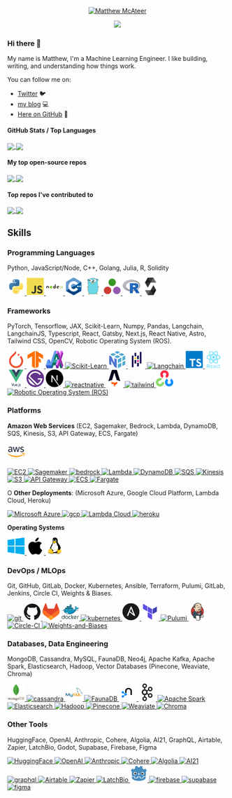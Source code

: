 <p align="center">
  <a href="https://github.com/matthew-mcateer">
    <img src="https://readme-typing-svg.demolab.com?font=Fira+Code&size=30&duration=100&pause=800&color=923DFF&center=true&width=635&lines=Matthew+McAteer" alt="Matthew McAteer" /></a>
</p>

<p align="center">
  <a href="https://matthewmcateer.me">
    <img src="https://readme-typing-svg.demolab.com?font=Fira+Code&size=30&duration=1000&pause=1000&color=FF923D&center=true&width=835&lines=Machine+Learning+Scientist;Computer+Vision+%7C+Natural+Language+Processing;AI+Interpretability+%7C+Reinforcement+Learning;AI+Safety+%7C+Privacy+preserving+ML" /></a>
</p>

### Hi there 👋

My name is Matthew, I'm a Machine Learning Engineer. I like building, writing, and understanding how things work.

You can follow me on:

- [Twitter](https://twitter.com/matthewmcateer0) 🐦
- [my blog](https://matthewmcateer.me/) 💻
- [Here on GitHub](https://github.com/matthew-mcateer) 🐙

#### GitHub Stats / Top Languages

<a href="https://github.com/matthew-mcateer/github-readme-stats">
  <!-- Change the `github-readme-stats.anuraghazra1.vercel.app` to `github-readme-stats.vercel.app`  -->
  <img align="center" src="https://github-readme-stats.vercel.app/api?username=matthew-mcateer&show_icons=true&theme=dracula" />
</a>

<a href="https://github.com/matthew-mcateer/github-readme-stats">
  <!-- Change the `github-readme-stats.anuraghazra1.vercel.app` to `github-readme-stats.vercel.app`  -->
  <img align="center" src="https://github-readme-stats.vercel.app/api/top-langs/?username=matthew-mcateer&hide=html,css,jupyter%20notebook,procfile&layout=compact&theme=dracula" />
</a>

#### My top open-source repos

<a href="https://github.com/matthew-mcateer/practicing_trustworthy_machine_learning">
  <!-- Change the `github-readme-stats.anuraghazra1.vercel.app` to `github-readme-stats.vercel.app`  -->
  <img align="center" src="https://github-readme-stats.vercel.app/api/pin/?username=matthew-mcateer&repo=practicing_trustworthy_machine_learning&theme=tokyonight" />
</a>

<a href="https://github.com/matthew-mcateer/rescuerepo">
  <!-- Change the `github-readme-stats.anuraghazra1.vercel.app` to `github-readme-stats.vercel.app`  -->
  <img align="center" src="https://github-readme-stats.vercel.app/api/pin/?username=matthew-mcateer&repo=rescuerepo&theme=tokyonight" />
</a>

#### Top repos I've contributed to

<a href="https://github.com/CamDavidsonPilon/Probabilistic-Programming-and-Bayesian-Methods-for-Hackers">
  <!-- Change the `github-readme-stats.anuraghazra1.vercel.app` to `github-readme-stats.vercel.app`  -->
  <img align="center" src="https://github-readme-stats.vercel.app/api/pin/?username=CamDavidsonPilon&repo=Probabilistic-Programming-and-Bayesian-Methods-for-Hackers&theme=tokyonight" />
</a>

<a href="https://github.com/tensorflow/probability">
  <!-- Change the `github-readme-stats.anuraghazra1.vercel.app` to `github-readme-stats.vercel.app`  -->
  <img align="center" src="https://github-readme-stats.vercel.app/api/pin/?username=tensorflow&repo=probability&theme=tokyonight" />
</a>

## Skills
  
### Programming Languages

Python, JavaScript/Node, C++, Golang, Julia, R, Solidity

<p align="left"> 
  <a href="https://www.python.org" target="_blank" rel="noreferrer">
    <img src="https://raw.githubusercontent.com/devicons/devicon/master/icons/python/python-original.svg" alt="python" width="40" height="40" />
  </a>
  <a href="https://developer.mozilla.org/en-US/docs/Web/JavaScript" target="_blank" rel="noreferrer">
    <img src="https://raw.githubusercontent.com/devicons/devicon/master/icons/javascript/javascript-original.svg" alt="javascript" width="40" height="40" />
  </a>
  <a href="https://nodejs.org" target="_blank" rel="noreferrer">
    <img src="https://raw.githubusercontent.com/devicons/devicon/master/icons/nodejs/nodejs-original-wordmark.svg" alt="nodejs" width="40" height="40" />
  </a>
  <a href="https://www.w3schools.com/cpp/" target="_blank" rel="noreferrer">
    <img src="https://raw.githubusercontent.com/devicons/devicon/master/icons/cplusplus/cplusplus-original.svg" alt="cplusplus" width="40" height="40" />
  </a>
  <a href="https://www.w3schools.com/cpp/" target="_blank" rel="noreferrer">
    <img src="https://raw.githubusercontent.com/devicons/devicon/master/icons/go/go-original.svg" alt="go" width="40" height="40" />
  </a>
  <a href="https://julialang.org/" target="_blank" rel="noreferrer">
    <img src="https://raw.githubusercontent.com/devicons/devicon/master/icons/julia/julia-original.svg" alt="julia" width="40" height="40" />
  </a>
  <a href="https://www.r-project.org/" target="_blank" rel="noreferrer">
    <img src="https://raw.githubusercontent.com/devicons/devicon/master/icons/r/r-original.svg" alt="rlang" width="40" height="40" />
  </a>
  <a href="https://www.r-project.org/" target="_blank" rel="noreferrer">
    <img src="https://raw.githubusercontent.com/devicons/devicon/master/icons/solidity/solidity-original.svg" alt="solidity" width="40" height="40" />
  </a>
</p>

### Frameworks

PyTorch, Tensorflow, JAX, Scikit-Learn, Numpy, Pandas, Langchain, LangchainJS, Typescript, React, Gatsby, Next.js, React Native, Astro, Tailwind CSS, OpenCV, Robotic Operating System (ROS).

<p>
  <a href="https://pytorch.org/" target="_blank" rel="noreferrer">
    <img src="https://raw.githubusercontent.com/devicons/devicon/master/icons/pytorch/pytorch-original.svg" alt="PyTorch" width="40" height="40" />
  </a>
  <a href="https://www.tensorflow.org/" target="_blank" rel="noreferrer">
    <img src="https://raw.githubusercontent.com/devicons/devicon/master/icons/tensorflow/tensorflow-original.svg" alt="Tensorflow" width="40" height="40" />
  </a>
  <a href="https://github.com/google/jax" target="_blank" rel="noreferrer">
    <img src="https://raw.githubusercontent.com/google/jax/main/images/jax_logo.svg" alt="JAX" width="40" height="40" />
  </a>
  <a href="https://scikit-learn.org/stable/index.html" target="_blank" rel="noreferrer">
    <img src="https://raw.githubusercontent.com/scikit-learn/scikit-learn/main/doc/logos/scikit-learn-logo.png" alt="Scikit-Learn" width="40" height="40" />
  </a>
  <a href="https://numpy.org/" target="_blank" rel="noreferrer">
    <img src="https://raw.githubusercontent.com/devicons/devicon/master/icons/numpy/numpy-original.svg" alt="Numpy" width="40" height="40" />
  </a>
  <a href="https://pandas.pydata.org/" target="_blank" rel="noreferrer">
    <img src="https://raw.githubusercontent.com/devicons/devicon/master/icons/pandas/pandas-original.svg" alt="Pandas" width="40" height="40" />
  </a>
  <a href="https://python.langchain.com/docs/get_started/introduction.html" target="_blank" rel="noreferrer">
    <img src="https://upload.wikimedia.org/wikipedia/commons/3/3f/LangChain_logo.png" alt="Langchain" width="40" height="40" />
  </a>
  <a href="https://www.typescriptlang.org/" target="_blank" rel="noreferrer">
    <img src="https://github.com/devicons/devicon/blob/master/icons/typescript/typescript-original.svg" alt="TypeScript" width="40" height="40" />
  </a>
  <a href="https://reactjs.org/" target="_blank" rel="noreferrer">
    <img src="https://raw.githubusercontent.com/devicons/devicon/master/icons/react/react-original-wordmark.svg" alt="react" width="40" height="40" />
  </a>
  <a href="https://vuejs.org/" target="_blank" rel="noreferrer">
    <img src="https://raw.githubusercontent.com/devicons/devicon/master/icons/vuejs/vuejs-original-wordmark.svg" alt="VueJS" width="40" height="40" />
  </a>
  <a href="https://www.gatsbyjs.com/" target="_blank" rel="noreferrer">
    <img src="https://raw.githubusercontent.com/devicons/devicon/master/icons/gatsby/gatsby-original.svg" alt="Gatsby" width="40" height="40" />
  </a>
  <a href="https://nextjs.org/" target="_blank" rel="noreferrer">
    <img src="https://raw.githubusercontent.com/devicons/devicon/master/icons/nextjs/nextjs-original.svg" alt="Next.js" width="40" height="40" />
  </a>
  <a href="https://reactnative.dev/" target="_blank" rel="noreferrer">
    <img src="https://reactnative.dev/img/header_logo.svg" alt="reactnative" width="40" height="40" />
  </a>
  <a href="https://astro.build/" target="_blank" rel="noreferrer">
    <img src="https://raw.githubusercontent.com/github/explore/5cc0a03a302ec862c4aeac2a22a513ae31c35432/topics/astro/astro.png" alt="Astro" width="40" height="40" />
  </a>
  <a href="https://tailwindcss.com/" target="_blank" rel="noreferrer">
    <img src="https://www.vectorlogo.zone/logos/tailwindcss/tailwindcss-icon.svg" alt="tailwind" width="40" height="40" />
  </a>
  <a href="https://opencv.org/" target="_blank" rel="noreferrer">
    <img src="https://raw.githubusercontent.com/devicons/devicon/master/icons/opencv/opencv-original.svg" alt="OpenCV" width="40" height="40" />
  </a>
  <a href="https://www.ros.org/" target="_blank" rel="noreferrer">
    <img src="https://upload.wikimedia.org/wikipedia/commons/b/bb/Ros_logo.svg" alt="Robotic Operating System (ROS)" width="40" height="40" />
  </a>
</p>


### Platforms

**Amazon Web Services** (EC2, Sagemaker, Bedrock, Lambda, DynamoDB, SQS, Kinesis, S3, API Gateway, ECS, Fargate)
<p>
  <a href="https://aws.amazon.com" target="_blank" rel="noreferrer">
    <img src="https://raw.githubusercontent.com/devicons/devicon/master/icons/amazonwebservices/amazonwebservices-original-wordmark.svg" alt="aws" width="40" height="40" />
  </a>
</p>
<p>
  <a href="https://aws.amazon.com/ec2/" target="_blank" rel="noreferrer">
    <img src="https://upload.wikimedia.org/wikipedia/commons/thumb/b/b9/AWS_Simple_Icons_Compute_Amazon_EC2_Instances.svg/1920px-AWS_Simple_Icons_Compute_Amazon_EC2_Instances.svg.png" alt="EC2" width="40" height="40" />
  </a>
  <a href="https://aws.amazon.com/sagemaker/" target="_blank" rel="noreferrer">
    <img src="https://cdn-ssl-devio-img.classmethod.jp/wp-content/uploads/2018/05/eyecatch_sagemaker.png" alt="Sagemaker" width="40" height="40" />
  </a>
  <a href="https://aws.amazon.com/bedrock/titan/" target="_blank" rel="noreferrer">
    <img src="https://devnote.tech/wp-content/uploads/2022/07/sagemaker-icon.png" alt="bedrock" width="40" height="40" />
  </a>
  <a href="https://aws.amazon.com/lambda/" target="_blank" rel="noreferrer">
    <img src="https://upload.wikimedia.org/wikipedia/commons/thumb/5/5c/Amazon_Lambda_architecture_logo.svg/1920px-Amazon_Lambda_architecture_logo.svg.png" alt="Lambda" width="40" height="40" />
  </a>
  <a href="https://aws.amazon.com/dynamodb/" target="_blank" rel="noreferrer">
    <img src="https://upload.wikimedia.org/wikipedia/commons/f/fd/DynamoDB.png" alt="DynamoDB" width="40" height="40" />
  </a>
  <a href="https://aws.amazon.com/sqs/" target="_blank" rel="noreferrer">
    <img src="https://upload.wikimedia.org/wikipedia/commons/thumb/7/7e/AWS_Simple_Icons_Messaging_Amazon_SQS.svg/1920px-AWS_Simple_Icons_Messaging_Amazon_SQS.svg.png" alt="SQS" width="40" height="40" />
  </a>
  <a href="https://aws.amazon.com/kinesis/" target="_blank" rel="noreferrer">
    <img src="https://iconape.com/wp-content/files/ig/350714/png/aws-kinesis-logo.png" alt="Kinesis" width="40" height="40" />
  </a>
  <a href="https://aws.amazon.com/s3/" target="_blank" rel="noreferrer">
    <img src="https://upload.wikimedia.org/wikipedia/commons/thumb/b/bc/Amazon-S3-Logo.svg/1920px-Amazon-S3-Logo.svg.png" alt="S3" width="40" height="40" />
  </a>
  <a href="https://aws.amazon.com/api-gateway/" target="_blank" rel="noreferrer">
    <img src="https://www.kindpng.com/picc/m/708-7089588_aws-api-gateway-logo-hd-png-download.png" alt="API Gateway" width="80" height="40" />
  </a>
  <a href="https://aws.amazon.com/ecs/" target="_blank" rel="noreferrer">
    <img src="https://www.sumologic.com/wp-content/uploads/aws-ec2-container-service.png" alt="ECS" width="40" height="40" />
  </a>
  <a href="https://aws.amazon.com/blogs/aws/aws-fargate/" target="_blank" rel="noreferrer">
    <img src="https://www.scalefactory.com/blog/2019/06/07/5-reasons-to-use-aws-fargate/fargate_logo.png" alt="Fargate" width="40" height="40" />
  </a>
</p>

O
**Other Deployments**: (Microsoft Azure, Google Cloud Platform, Lambda Cloud, Heroku)

<p>
  <a href="https://azure.microsoft.com/en-us" target="_blank" rel="noreferrer">
    <img src="https://www.svgrepo.com/show/303372/azure-1-logo.svg" alt="Microsoft Azure" width="40" height="40" />
  </a>
  <a href="https://cloud.google.com" target="_blank" rel="noreferrer">
    <img src="https://www.vectorlogo.zone/logos/google_cloud/google_cloud-icon.svg" alt="gcp" width="40" height="40" />
  </a>
  <a href="https://lambdalabs.com/service/gpu-cloud" target="_blank" rel="noreferrer">
    <img src="https://qwilr.com/wp-content/uploads/2021/02/lambda-logo-2-1-768x768.jpg" alt="Lambda Cloud" width="40" height="40" />
  </a>
  <a href="https://heroku.com" target="_blank" rel="noreferrer">
    <img src="https://www.vectorlogo.zone/logos/heroku/heroku-icon.svg" alt="heroku" width="40" height="40" />
  </a>
</p>

**Operating Systems**

<p align="left">
  <a href="https://www.microsoft.com/en-jo#:~:text=Microsoft%20%2D%20Official%20Home%20Page" target="_blank" rel="noreferrer">
    <img src="https://github.com/devicons/devicon/blob/master/icons/windows8/windows8-original.svg" alt="windows" width="40" height="40" />
  </a>
  <a href="https://support.apple.com/macos" target="_blank" rel="noreferrer">
    <img src="https://raw.githubusercontent.com/devicons/devicon/master/icons/apple/apple-original.svg" alt="macos" width="40" height="40" />
  </a>
  <a href="https://www.linux.org/" target="_blank" rel="noreferrer">
    <img src="https://raw.githubusercontent.com/devicons/devicon/master/icons/linux/linux-original.svg" alt="linux" width="40" height="40" />
  </a>
</p>


### DevOps / MLOps

Git, GitHub, GitLab, Docker, Kubernetes, Ansible, Terraform, Pulumi, GitLab, Jenkins, Circle CI, Weights & Biases.

<p>
  <a href="https://git-scm.com/" target="_blank" rel="noreferrer">
    <img src="https://www.vectorlogo.zone/logos/git-scm/git-scm-icon.svg" alt="git" width="40" height="40" />
  </a>
  <a href="https://github.com/" target="_blank" rel="noreferrer">
    <img src="https://raw.githubusercontent.com/devicons/devicon/master/icons/github/github-original.svg" alt="GitHub" width="40" height="40" />
  </a>
  <a href="https://about.gitlab.com/" target="_blank" rel="noreferrer">
    <img src="https://raw.githubusercontent.com/devicons/devicon/master/icons/gitlab/gitlab-original.svg" alt="GitLab" width="40" height="40" />
  </a>
  <a href="https://www.docker.com/" target="_blank" rel="noreferrer">
    <img src="https://raw.githubusercontent.com/devicons/devicon/master/icons/docker/docker-original-wordmark.svg" alt="docker" width="40" height="40" />
  </a>
  <a href="https://kubernetes.io" target="_blank" rel="noreferrer">
    <img src="https://www.vectorlogo.zone/logos/kubernetes/kubernetes-icon.svg" alt="kubernetes" width="40" height="40" />
  </a>
  <a href="https://www.ansible.com/" target="_blank" rel="noreferrer">
    <img src="https://raw.githubusercontent.com/devicons/devicon/master/icons/ansible/ansible-original.svg" alt="Ansible" width="40" height="40" />
  </a>
  <a href="https://www.terraform.io/" target="_blank" rel="noreferrer">
    <img src="https://raw.githubusercontent.com/devicons/devicon/master/icons/terraform/terraform-original.svg" alt="Terraform" width="40" height="40" />
  </a>
  <a href="https://www.pulumi.com/" target="_blank" rel="noreferrer">
    <img src="https://www.pulumi.com/logos/brand/logo-on-white.svg" alt="Pulumi" width="60" height="30" />
  </a>
  <a href="https://www.jenkins.io/" target="_blank" rel="noreferrer">
    <img src="https://raw.githubusercontent.com/devicons/devicon/master/icons/jenkins/jenkins-original.svg" alt="Jenkins" width="40" height="40" />
  </a>
  <a href="https://circleci.com/" target="_blank" rel="noreferrer">
    <img src="https://upload.wikimedia.org/wikipedia/commons/8/82/Circleci-icon-logo.svg" alt="Circle-CI" width="40" height="40" />
  </a>
  <a href="https://wandb.ai/" target="_blank" rel="noreferrer">
    <img src="https://assets.website-files.com/5ac6b7f2924c656f2b13a88c/61383ce48306e28cb95aa837_W%26B%20Logo%20Assets.png" alt="Weights-and-Biases" width="40" height="40" />
  </a>
</p>

### Databases, Data Engineering

MongoDB, Cassandra, MySQL, FaunaDB, Neo4j, Apache Kafka, Apache Spark, Elasticsearch, Hadoop, Vector Databases (Pinecone, Weaviate, Chroma)

<p>
  <a href="https://www.mongodb.com/" target="_blank" rel="noreferrer">
    <img src="https://raw.githubusercontent.com/devicons/devicon/master/icons/mongodb/mongodb-original-wordmark.svg" alt="mongodb" width="40" height="40" />
  </a>
  <a href="https://cassandra.apache.org/" target="_blank" rel="noreferrer">
    <img src="https://www.vectorlogo.zone/logos/apache_cassandra/apache_cassandra-icon.svg" alt="cassandra" width="40" height="40" /> 
  </a>
  <a href="https://www.mysql.com/" target="_blank" rel="noreferrer">
    <img src="https://raw.githubusercontent.com/devicons/devicon/master/icons/mysql/mysql-original-wordmark.svg" alt="mysql" width="40" height="40" />
  </a>
  <a href="https://fauna.com/" target="_blank" rel="noreferrer">
    <img src="https://bignerdranch.com/wp-content/uploads/2020/09/faunadblogo-square-1200x1200.png" alt="FaunaDB" width="40" height="40" />
  </a>
  <a href="https://neo4j.com/" target="_blank" rel="noreferrer">
    <img src="https://raw.githubusercontent.com/devicons/devicon/master/icons/neo4j/neo4j-original.svg" alt="Neo4j" width="40" height="40" />
  </a>
  <a href="https://kafka.apache.org/" target="_blank" rel="noreferrer">
    <img src="https://raw.githubusercontent.com/devicons/devicon/master/icons/apachekafka/apachekafka-original.svg" alt="Apache Kafka" width="40" height="40" />
  </a>
  <a href="https://spark.apache.org/" target="_blank" rel="noreferrer">
    <img src="https://cdn.icon-icons.com/icons2/2699/PNG/512/apache_spark_logo_icon_170560.png" alt="Apache Spark" width="40" height="40" />
  </a>
  <a href="https://www.elastic.co/elasticsearch/" target="_blank" rel="noreferrer">
    <img src="https://cdn.freebiesupply.com/logos/large/2x/elasticsearch-logo-png-transparent.png" alt="Elasticsearch" width="40" height="40" />
  </a>
  <a href="https://hadoop.apache.org/" target="_blank" rel="noreferrer">
    <img src="https://logowik.com/content/uploads/images/hadoop7135.jpg" alt="Hadoop" width="40" height="40" />
  </a>
  <a href="https://www.pinecone.io/" target="_blank" rel="noreferrer">
    <img src="https://pbs.twimg.com/profile_images/1676450951874453505/y5_T5OWH_400x400.png" alt="Pinecone" width="40" height="40" />
  </a>
  <a href="https://weaviate.io/" target="_blank" rel="noreferrer">
    <img src="https://dbdb.io/media/logos/weaviate.png" alt="Weaviate" width="40" height="40" />
  </a>
  <a href="https://www.trychroma.com/" target="_blank" rel="noreferrer">
    <img src="https://docs.trychroma.com/img/chroma.png" alt="Chroma" width="40" height="40" />
  </a>
</p>

### Other Tools

HuggingFace, OpenAI, Anthropic, Cohere, Algolia, AI21, GraphQL, Airtable, Zapier, LatchBio, Godot, Supabase, Firebase, Figma

<p align="left">
  <a href="https://huggingface.co/" target="_blank" rel="noreferrer">
    <img src="https://huggingface.co/datasets/huggingface/brand-assets/resolve/main/hf-logo.svg" alt="HuggingFace" width="40" height="40" />
  </a>
  <a href="https://openai.com/" target="_blank" rel="noreferrer">
    <img src="https://logosandtypes.com/wp-content/uploads/2022/07/openai.svg" alt="OpenAI" width="40" height="40" />
  </a>
  <a href="https://www.anthropic.com/" target="_blank" rel="noreferrer">
    <img src="https://images.crunchbase.com/image/upload/c_lpad,h_170,w_170,f_auto,b_white,q_auto:eco,dpr_1/jkfgwrdiiofil1gzivih" alt="Anthropic" width="40" height="40" />
  </a>
  <a href="https://cohere.com/" target="_blank" rel="noreferrer">
    <img src="https://logos-world.net/wp-content/uploads/2023/05/Cohere-Logo.png" alt="Cohere" width="40" height="40" />
  </a>
  <a href="https://www.algolia.com/" target="_blank" rel="noreferrer">
    <img src="https://logosandtypes.com/wp-content/uploads/2020/07/algolia.svg" alt="Algolia" width="40" height="40" />
  </a>
  <a href="https://docs.ai21.com/" target="_blank" rel="noreferrer">
    <img src="https://www.comeet.co/pub/ai21/E6.001/logo?size=medium&last-modified=1650378146" alt="AI21" width="40" height="40" />
  </a>
  <a href="https://graphql.org" target="_blank" rel="noreferrer">
    <img src="https://www.vectorlogo.zone/logos/graphql/graphql-icon.svg" alt="graphql" width="40" height="40" />
  </a>
  <a href="https://www.airtable.com/" target="_blank" rel="noreferrer">
    <img src="https://www.bbb.org/profileimages/17382874-098f-4e30-9759-1ac65db6c525.png" alt="Airtable" width="40" height="40" />
  </a>
  <a href="https://zapier.com/" target="_blank" rel="noreferrer">
    <img src="https://clipground.com/images/zapier-logo-3.png" alt="Zapier" width="40" height="40" />
  </a>
  <a href="https://latch.bio/" target="_blank" rel="noreferrer">
    <img src="https://www.citybiz.co/wp-content/uploads/2022/06/LatchBio.jpeg" alt="LatchBio" width="40" height="40" />
  </a>
  <a href="https://godotengine.org/" target="_blank" rel="noreferrer">
    <img src="https://raw.githubusercontent.com/devicons/devicon/1119b9f84c0290e0f0b38982099a2bd027a48bf1/icons/godot/godot-original.svg" alt="godot" width="40" height="40" />
  </a>
  <a href="https://firebase.google.com/" target="_blank" rel="noreferrer">
    <img src="https://www.vectorlogo.zone/logos/firebase/firebase-icon.svg" alt="firebase" width="40" height="40" />
  </a>
  <a href="https://supabase.com/" target="_blank" rel="noreferrer">
    <img src="https://www.saashub.com/images/app/service_logos/148/g5z36irg75q9/large.png?1590626437" alt="supabase" width="40" height="40" />
  </a>
  <a href="https://www.figma.com/" target="_blank" rel="noreferrer">
    <img src="https://www.vectorlogo.zone/logos/figma/figma-icon.svg" alt="figma" width="40" height="40" />
  </a>
</p>



<!--
**matthew-mcateer/matthew-mcateer** is a ✨ _special_ ✨ repository because its `README.md` (this file) appears on your GitHub profile.

Here are some ideas to get you started:

- 🔭 I’m currently working on ...
- 🌱 I’m currently learning ...
- 👯 I’m looking to collaborate on ...
- 🤔 I’m looking for help with ...
- 💬 Ask me about ...
- 📫 How to reach me: ...
- 😄 Pronouns: ...
- ⚡ Fun fact: ...
-->
